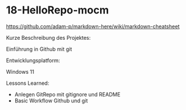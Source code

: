 # 18-HelloRepo-mocm
  https://github.com/adam-p/markdown-here/wiki/markdown-cheatsheet

Kurze Beschreibung des Projektes:

Einführung in Github mit git

Entwicklungsplatform:

Windows 11

Lessons Learned:

- Anlegen GitRepo mit gitignore und README
- Basic Workflow Github und git

